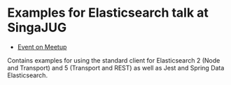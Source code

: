 # Examples for Elasticsearch talk at SingaJUG

* [Event on Meetup](http://www.meetup.com/de-DE/singajug/events/234987866/)

Contains examples for using the standard client for Elasticsearch 2 (Node and Transport) and 5 (Transport and REST) as well as Jest and Spring Data Elasticsearch.


